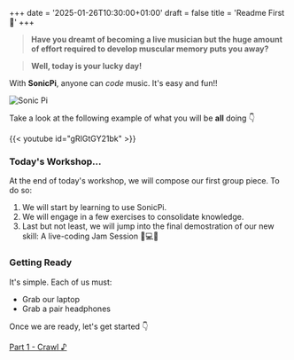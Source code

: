 +++
date = '2025-01-26T10:30:00+01:00'
draft = false
title = 'Readme First 👀'
+++

> **Have you dreamt of becoming a live musician but the huge amount of effort required to develop muscular memory puts you away?**

> **Well, today is your lucky day!**

With **SonicPi**, anyone can *code* music. It's easy and fun!!

![Sonic Pi](https://repository-images.githubusercontent.com/9746477/d9dc7900-5d90-11ea-91d1-e5a4a398be44#center "700px")


Take a look at the following example of what you will be **all** doing 👇

{{< youtube id="gRIGtGY21bk" >}}


### Today's Workshop...

At the end of today's workshop, we will compose our first group piece. To do so:

1. We will start by learning to use SonicPi.
2. We will engage in a few exercises to consolidate knowledge.
3. Last but not least, we will jump into the final demostration of our new skill: A live-coding Jam Session 🎸💻🤘

### Getting Ready
It's simple. Each of us must:
- Grab our laptop
- Grab a pair headphones

Once we are ready, let's get started 👇

[Part 1 - Crawl ♪](/posts/part1)
